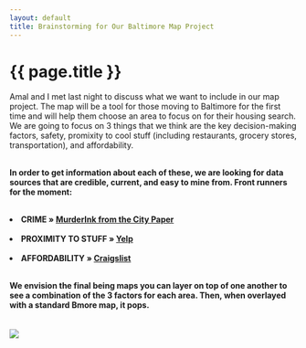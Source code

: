 ```yaml
---
layout: default
title: Brainstorming for Our Baltimore Map Project
---
```



{{ page.title }}
================

<body>


Amal and I met last night to discuss what we want to include in our map project. The map will be a tool for those moving to Baltimore for the first time and will help them choose an area to focus on for their housing search. We are going to focus on 3 things that we think are the key decision-making factors, safety, promixity to cool stuff (including restaurants, grocery stores, transportation), and affordability. <br /> <br />

<b>In order to get information about each of these, we are looking for data sources that are credible, current, and easy to mine from. Front runners for the <b />moment:<br /> <br />




<li><span>CRIME </span>&raquo; <a href="http://www.citypaper.com/news/murderink/">MurderInk from the City Paper</a></li> <br />
  
<li><span>PROXIMITY TO STUFF </span> &raquo; <a href="http://www.yelp.com/baltimore">Yelp</a></li> <br />
  
  <li><span>AFFORDABILITY </span>&raquo; <a href="https://baltimore.craigslist.org/search/apa">Craigslist</a></li> <br />

We envision the final being maps you can layer on top of one another to see a combination of the 3 factors for each area. Then, when overlayed with a standard Bmore map, it pops. <br /><br /><br />
![](http://karahmel.github.io/Blog/images/london_map.jpg)

